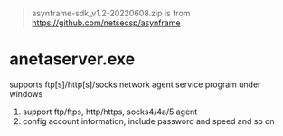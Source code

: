 > asynframe-sdk_v1.2-20220608.zip is from https://github.com/netsecsp/asynframe  

# anetaserver.exe 
supports ftp[s]/http[s]/socks network agent service program under windows  
1. support ftp/ftps, http/https, socks4/4a/5 agent  
2. config account information, include password and speed and so on  
